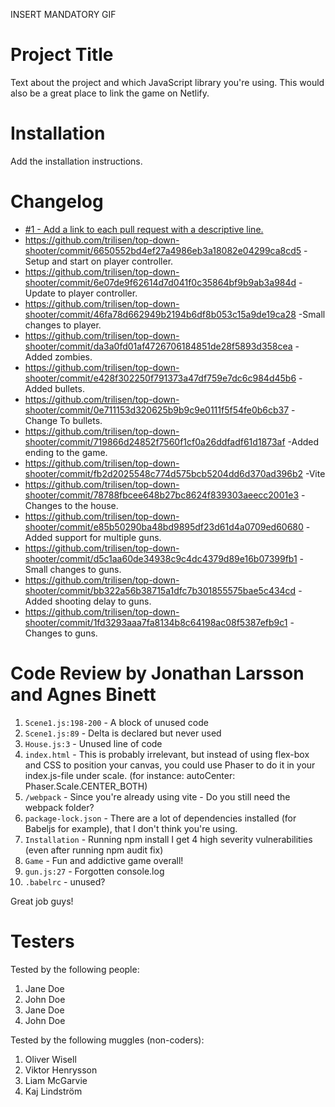 INSERT MANDATORY GIF

# Project Title

Text about the project and which JavaScript library you're using. This would also be a great place to link the game on Netlify.

# Installation

Add the installation instructions.

# Changelog

- [#1 - Add a link to each pull request with a descriptive line.](#1)
- https://github.com/trilisen/top-down-shooter/commit/6650552bd4ef27a4986eb3a18082e04299ca8cd5 -Setup and start on player controller.
- https://github.com/trilisen/top-down-shooter/commit/6e07de9f62614d7d041f0c35864bf9b9ab3a984d -Update to player controller.
- https://github.com/trilisen/top-down-shooter/commit/46fa78d662949b2194b6df8b053c15a9de19ca28 -Small changes to player.
- https://github.com/trilisen/top-down-shooter/commit/da3a0fd01af4726706184851de28f5893d358cea -Added zombies.
- https://github.com/trilisen/top-down-shooter/commit/e428f302250f791373a47df759e7dc6c984d45b6 -Added bullets.
- https://github.com/trilisen/top-down-shooter/commit/0e711153d320625b9b9c9e0111f5f54fe0b6cb37 -Change To bullets.
- https://github.com/trilisen/top-down-shooter/commit/719866d24852f7560f1cf0a26ddfadf61d1873af -Added ending to the game.
- https://github.com/trilisen/top-down-shooter/commit/fb2d2025548c774d575bcb5204dd6d370ad396b2 -Vite
- https://github.com/trilisen/top-down-shooter/commit/78788fbcee648b27bc8624f839303aeecc2001e3 -Changes to the house.
- https://github.com/trilisen/top-down-shooter/commit/e85b50290ba48bd9895df23d61d4a0709ed60680 -Added support for multiple guns.
- https://github.com/trilisen/top-down-shooter/commit/d5c1aa60de34938c9c4dc4379d89e16b07399fb1 -Small changes to guns.
- https://github.com/trilisen/top-down-shooter/commit/bb322a56b38715a1dfc7b301855575bae5c434cd -Added shooting delay to guns.
- https://github.com/trilisen/top-down-shooter/commit/1fd3293aaa7fa8134b8c64198ac08f5387efb9c1 -Changes to guns.

# Code Review by Jonathan Larsson and Agnes Binett

1. `Scene1.js:198-200` - A block of unused code
2. `Scene1.js:89` - Delta is declared but never used
3. `House.js:3` - Unused line of code
4. `index.html` - This is probably irrelevant, but instead of using flex-box and CSS to position your canvas, you could use Phaser to do it in your index.js-file under scale. (for instance: autoCenter: Phaser.Scale.CENTER_BOTH)
5. `/webpack` - Since you're already using vite - Do you still need the webpack folder?
6. `package-lock.json` - There are a lot of dependencies installed (for Babeljs for example), that I don't think you're using.
7. `Installation` - Running npm install I get 4 high severity vulnerabilities (even after running npm audit fix)
8. `Game` - Fun and addictive game overall!
9. `gun.js:27` - Forgotten console.log
10. `.babelrc` - unused?

Great job guys!

# Testers

Tested by the following people:

1. Jane Doe
2. John Doe
3. Jane Doe
4. John Doe

Tested by the following muggles (non-coders):

1. Oliver Wisell
2. Viktor Henrysson
3. Liam McGarvie
4. Kaj Lindström
